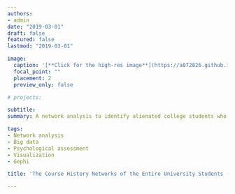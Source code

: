 ```yaml
---
authors:
- admin
date: "2019-03-01"
draft: false
featured: false
lastmod: "2019-03-01"

image:
  caption: '[**Click for the high-res image**](https://a072826.github.io/kibum_moon/network_analysis.png)'
  focal_point: ""
  placement: 2
  preview_only: false

# projects: 

subtitle: 
summary: A network analysis to identify alienated college students who are at higher risk for mental health problems 

tags:
- Network analysis
- Big data
- Psychological assessment
- Visualization
- Gephi

title: 'The Course History Networks of the Entire University Students (+20,000)'

---
```



